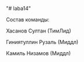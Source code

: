 "# laba14" 

Состав команды:

Хасанов Султан (ТимЛид)

Гиниятуллин Рузаль (Миддл)

Камиль Низамов (Миддл)
